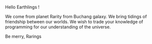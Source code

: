 Hello Earthlings !

We come from planet Rarity from Buchang galaxy. 
We bring tidings of friendship between our worlds.
We wish to trade your knowledge of programming for our understanding of the universe. 


Be merry,
Rarings



